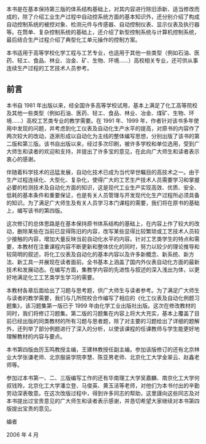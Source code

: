 本书是在基本保持第三版的体系结构基础上，对其内容进行除旧添新、适当修改而成的，除了介绍工业生产过程中自动控系统方面的基本知识外，还分别介绍了构成自动控制系统的被控对象、检测元件与传感器、自动控制仪表、显示仪表及执行器等。在筒单、复杂控制系统的基础上，还介绍了新型控制系统与计算机控制系统，最后结合生产过程介绍了典型化工单元操作的控制方案。

本书适用于高等学校化学工程与工艺专业，也适用于其他一些类型（例如石油、医药、轻エ、食品、林业、治金、矿、生物、环境……）高校相关专业，还可供从事连续生产过程的工艺技术人员参考。

## 前言

本书自 1981 年出版以来，经全国许多高等学校试用，基本上满足了化工高等院校及其他一些类型（例如石油、医药、轻エ、食品、林业、冶金、煤矿、生物、环境……）高校工艺类专业的教学需要。在 1991 年、1999 年，作者针对该书多年使用中发现的问题，并考虑到化工仪表及自动化生产水平的提高，对原书的内容作了两次较大的改动，逐淅形成以自动化为主线的整体编写思想，分别出版了该书的第二版和第三版。该书自出版以来，经过多次印刷，被许多学校和单位选用，受到广大师生和读者的欢迎和支持，并提出了许多宝的意见，在此向广大师生和读者表示衷心的感谢。

伴随着科学技术的迅猛发展，自动化技术已成为当代举世瞩目的高技术之一。由于生产过程连续化、大型化、复杂化，使得广大的工艺生产技术人员需要学习和掌握必要的检测技术及自动化方面的知识，这是现代工业生产实现高效、优质、安全、低耗的基本条件和重要保证，也是有关人员管理与开发现代化生产过程所必须具备的知识。为了满足广大师生及有关人员学习本门课程的需要，我们将在原书的基础上，编写该书的第四版。

这次修订的总体思路是在基本保持原书体系结构的基础上，在内容上作了较大的改动，删除某些在当前已显得陈旧的内容，改写某些显得比较繁琐或工艺技术人员较少接触的内容，增加大量反映当前自动化水平的内容。针对工艺类学生的特点和需要，本教材在注重课程内容不断更新和整体优化的同时，努力以较少的理论推导和较简明的叙述，将化工仪表及自动化的基本内容以及许多新概念、新系统、新方法、新工具一并展现在读者面前。全书基本上涵盖了国内外仪表自动化方面的最新技术和发展动态。在编写方面，集教学内容的先进性与叙述的深入浅出为体，以更好地满足化工工艺类学生学习的需要。

本教材各章后面给出了习题与思考题，供广大师生与读者参考。为了满足广大师生与读者的教学需要，我们与几所院校合作编写了相应的《化工仪表及自动化例题习题集》，该习题集第一版已于 1999 年由化学工业出版社出版。这次在修改教材的同时，我们将修订习题集。第二版的习题集在内容上将大大充实，基本上覆盖了目前已经出版的同类教材的所有习题与思者题，除了对主要的习题给出了详细的题解外，还列举了部分例题进行了深入的分析，以使该课程的任课教师与学生能更好地理解教材的内容与要点。

本书第四版由厉玉鸣教授主编，王建林教授任副主编。参加该版修订的还有北京林业大学张谦老师、北京服装学院李慧、陈亚男老师、北京化工大学金翠云、赵鑫老师等。

参加过本书第一、二、三版编写工作的还有华南理工大学吴嘉麟、南京化工大学何叔钱玲，北京化工大学潘立登、马俊英、黄玉洁等老师，对他们为本书付出的辛勤劳动深表敬意。在这次改版过程中，得到许多同志的帮助，这里謹向这些同志及对本书提出过宝贵意见的广大师生和读者表示感谢，并恳切希望大家继续对本书第四版提出宝贵的意见。

编者

2006 年 4 月